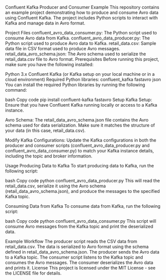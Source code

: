 Confluent Kafka Producer and Consumer Example
This repository contains an example project demonstrating how to produce and consume Avro data using Confluent Kafka. The project includes Python scripts to interact with Kafka and manage data in Avro format.

Project Files
confluent_avro_data_consumer.py: The Python script used to consume Avro data from Kafka.
confluent_avro_data_producer.py: The Python script used to produce Avro data to Kafka.
retail_data.csv: Sample data file in CSV format used to produce Avro messages.
retail_data_avro_schema.json: The Avro schema used to serialize the retail_data.csv file to Avro format.
Prerequisites
Before running this project, make sure you have the following installed:

Python 3.x
Confluent Kafka (or Kafka setup on your local machine or in a cloud environment)
Required Python libraries:
confluent_kafka
fastavro
json
You can install the required Python libraries by running the following command:

bash
Copy code
pip install confluent-kafka fastavro
Setup
Kafka Setup: Ensure that you have Confluent Kafka running locally or access to a Kafka instance.

Avro Schema: The retail_data_avro_schema.json file contains the Avro schema used for data serialization. Make sure it matches the structure of your data (in this case, retail_data.csv).

Modify Kafka Configurations: Update the Kafka configurations in both the producer and consumer scripts (confluent_avro_data_producer.py and confluent_avro_data_consumer.py) to match your Kafka instance details, including the topic and broker information.

Usage
Producing Data to Kafka
To start producing data to Kafka, run the following script:

bash
Copy code
python confluent_avro_data_producer.py
This will read the retail_data.csv, serialize it using the Avro schema (retail_data_avro_schema.json), and produce the messages to the specified Kafka topic.

Consuming Data from Kafka
To consume data from Kafka, run the following script:

bash
Copy code
python confluent_avro_data_consumer.py
This script will consume Avro messages from the Kafka topic and print the deserialized data.

Example Workflow
The producer script reads the CSV data from retail_data.csv.
The data is serialized to Avro format using the schema defined in retail_data_avro_schema.json.
The producer sends the Avro data to a Kafka topic.
The consumer script listens to the Kafka topic and consumes the Avro messages.
The consumer deserializes the Avro data and prints it.
License
This project is licensed under the MIT License - see the LICENSE file for details.